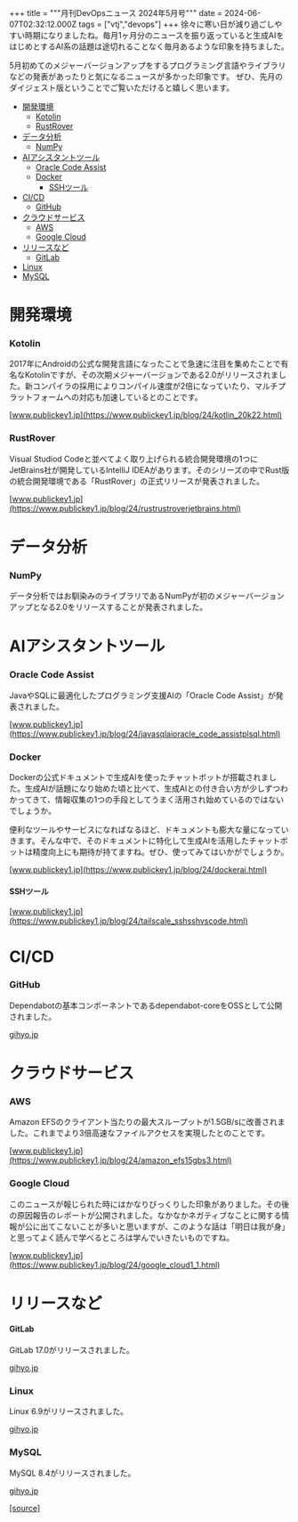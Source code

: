 +++
title = """月刊DevOpsニュース 2024年5月号"""
date = 2024-06-07T02:32:12.000Z
tags = ["vtj","devops"]
+++
徐々に寒い日が減り過ごしやすい時期になりましたね。毎月1ヶ月分のニュースを振り返っていると生成AIをはじめとするAI系の話題は途切れることなく毎月あるような印象を持ちました。

5月初めてのメジャーバージョンアップをするプログラミング言語やライブラリなどの発表があったりと気になるニュースが多かった印象です。 ぜひ、先月のダイジェスト版ということでご覧いただけると嬉しく思います。

*   [開発環境](#開発環境)
    *   [Kotolin](#Kotolin)
    *   [RustRover](#RustRover)
*   [データ分析](#データ分析)
    *   [NumPy](#NumPy)
*   [AIアシスタントツール](#AIアシスタントツール)
    *   [Oracle Code Assist](#Oracle-Code-Assist)
    *   [Docker](#Docker)
        *   [SSHツール](#SSHツール)
*   [CI/CD](#CICD)
    *   [GitHub](#GitHub)
*   [クラウドサービス](#クラウドサービス)
    *   [AWS](#AWS)
    *   [Google Cloud](#Google-Cloud)
*   [リリースなど](#リリースなど)
    *   [GitLab](#GitLab)
*   [Linux](#Linux)
*   [MySQL](#MySQL)

開発環境
====

### Kotolin

2017年にAndroidの公式な開発言語になったことで急速に注目を集めたことで有名なKotolinですが、その次期メジャーバージョンである2.0がリリースされました。新コンパイラの採用によりコンパイル速度が2倍になっていたり、マルチプラットフォームへの対応も加速しているとのことです。

[www.publickey1.jp](https://www.publickey1.jp/blog/24/kotlin_20k22.html)

### RustRover

Visual Studiod Codeと並べてよく取り上げられる統合開発環境の1つにJetBrains社が開発しているIntelliJ IDEAがあります。そのシリーズの中でRust版の統合開発環境である「RustRover」の正式リリースが発表されました。

[www.publickey1.jp](https://www.publickey1.jp/blog/24/rustrustroverjetbrains.html)

データ分析
=====

### NumPy

データ分析ではお馴染みのライブラリであるNumPyが初のメジャーバージョンアップとなる2.0をリリースすることが発表されました。

AIアシスタントツール
===========

### Oracle Code Assist

JavaやSQLに最適化したプログラミング支援AIの「Oracle Code Assist」が発表されました。

[www.publickey1.jp](https://www.publickey1.jp/blog/24/javasqlaioracle_code_assistplsql.html)

### Docker

Dockerの公式ドキュメントで生成AIを使ったチャットボットが搭載されました。生成AIが話題になり始めた頃と比べて、生成AIとの付き合い方が少しずつわかってきて、情報収集の1つの手段としてうまく活用され始めているのではないでしょうか。

便利なツールやサービスになればなるほど、ドキュメントも膨大な量になっていきます。そんな中で、そのドキュメントに特化して生成AIを活用したチャットボットは精度向上にも期待が持てますね。ぜひ、使ってみてはいかがでしょうか。

[www.publickey1.jp](https://www.publickey1.jp/blog/24/dockerai.html)

#### SSHツール

[www.publickey1.jp](https://www.publickey1.jp/blog/24/tailscale_sshsshvscode.html)

CI/CD
=====

### GitHub

Dependabotの基本コンポーネントであるdependabot-coreをOSSとして公開されました。

[gihyo.jp](https://gihyo.jp/article/2024/05/dependabot-core-oss?utm_source=feed)

クラウドサービス
========

### AWS

Amazon EFSのクライアント当たりの最大スループットが1.5GB/sに改善されました。これまでより3倍高速なファイルアクセスを実現したとのことです。

[www.publickey1.jp](https://www.publickey1.jp/blog/24/amazon_efs15gbs3.html)

### Google Cloud

このニュースが報じられた時にはかなりびっくりした印象がありました。その後の原因報告のレポートが公開されました。なかなかネガティブなことに関する情報が公に出てこないことが多いと思いますが、このような話は「明日は我が身」と思ってよく読んで学べるところは学んでいきたいものですね。

[www.publickey1.jp](https://www.publickey1.jp/blog/24/google_cloud1_1.html)

リリースなど
======

#### GitLab

GitLab 17.0がリリースされました。

[gihyo.jp](https://gihyo.jp/article/2024/05/gitlab-17?utm_source=feed)

### Linux

Linux 6.9がリリースされました。

[gihyo.jp](https://gihyo.jp/article/2024/05/daily-linux-240514?utm_source=feed)

### MySQL

MySQL 8.4がリリースされました。

[gihyo.jp](https://gihyo.jp/article/2024/05/mysql-rcn0221?utm_source=feed)

[[source]](https://devops-blog.virtualtech.jp/entry/20240607/1717727532)
